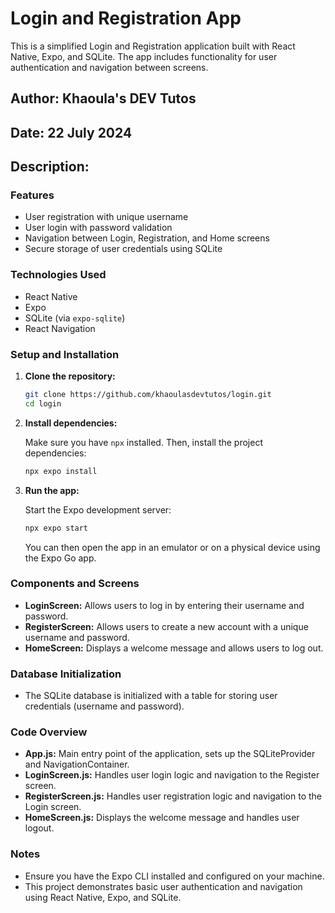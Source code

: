 # Login and Registration App

This is a simplified Login and Registration application built with React Native, Expo, and SQLite. The app includes functionality for user authentication and navigation between screens.

## Author: Khaoula's DEV Tutos
## Date: 22 July 2024

## Description:

### Features

- User registration with unique username
- User login with password validation
- Navigation between Login, Registration, and Home screens
- Secure storage of user credentials using SQLite

### Technologies Used

- React Native
- Expo
- SQLite (via `expo-sqlite`)
- React Navigation

### Setup and Installation

1. **Clone the repository:**

    ```sh
    git clone https://github.com/khaoulasdevtutos/login.git  
    cd login
    ```

2. **Install dependencies:**

    Make sure you have `npx` installed. Then, install the project dependencies:

    ```sh
    npx expo install
    ```

3. **Run the app:**

    Start the Expo development server:

    ```sh
    npx expo start
    ```

    You can then open the app in an emulator or on a physical device using the Expo Go app.

### Components and Screens

- **LoginScreen:** Allows users to log in by entering their username and password.
- **RegisterScreen:** Allows users to create a new account with a unique username and password.
- **HomeScreen:** Displays a welcome message and allows users to log out.

### Database Initialization

- The SQLite database is initialized with a table for storing user credentials (username and password).

### Code Overview

- **App.js:** Main entry point of the application, sets up the SQLiteProvider and NavigationContainer.
- **LoginScreen.js:** Handles user login logic and navigation to the Register screen.
- **RegisterScreen.js:** Handles user registration logic and navigation to the Login screen.
- **HomeScreen.js:** Displays the welcome message and handles user logout.

### Notes

- Ensure you have the Expo CLI installed and configured on your machine.
- This project demonstrates basic user authentication and navigation using React Native, Expo, and SQLite.